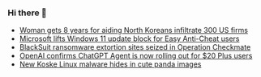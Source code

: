 ### Hi there 👋

<!--START_SECTION:feed-->
* [Woman gets 8 years for aiding North Koreans infiltrate 300 US firms](https://www.bleepingcomputer.com/news/security/us-woman-sentenced-to-8-years-in-prison-for-running-laptop-farm-helping-north-koreans-infiltrate-300-firms/)
* [Microsoft lifts Windows 11 update block for Easy Anti-Cheat users](https://www.bleepingcomputer.com/news/microsoft/microsoft-lifts-windows-11-update-block-for-easy-anti-cheat-users/)
* [BlackSuit ransomware extortion sites seized in Operation Checkmate](https://www.bleepingcomputer.com/news/security/law-enforcement-seizes-blacksuit-ransomware-leak-sites/)
* [OpenAI confirms ChatGPT Agent is now rolling out for $20 Plus users](https://www.bleepingcomputer.com/news/artificial-intelligence/openai-confirms-chatgpt-agent-is-now-rolling-out-for-20-plus-users/)
* [New Koske Linux malware hides in cute panda images](https://www.bleepingcomputer.com/news/security/new-koske-linux-malware-hides-in-cute-panda-images/)
<!--END_SECTION:feed-->

<!--
**frankenk/frankenk** is a ✨ _special_ ✨ repository because its `README.md` (this file) appears on your GitHub profile.

Here are some ideas to get you started:

- 🔭 I’m currently working on ...
- 🌱 I’m currently learning ...
- 👯 I’m looking to collaborate on ...
- 🤔 I’m looking for help with ...
- 💬 Ask me about ...
- 📫 How to reach me: ...
- 😄 Pronouns: ...
- ⚡ Fun fact: ...
-->



